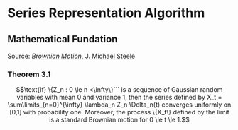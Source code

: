 # Series Representation Algorithm

## Mathematical Fundation
Source: [_Brownian Motion_, J. Michael Steele](https://link.springer.com/chapter/10.1007/978-1-4684-9305-4_3)

### Theorem 3.1
```math
\text{If}  \{Z_n : 0 \le n <\infty\}``` is a sequence of Gaussian random variables with mean 0 and variance 1, then the series defined by 
X_t = \sum\limits_{n=0}^{\infty} \lambda_n Z_n \Delta_n(t)
converges uniformly on [0,1] with probability one. Moreover, the process \{X_t\} defined by the limit is a standard Brownian motion for 0 \le t \le 1.
```
